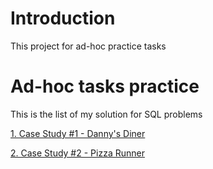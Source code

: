
# Introduction
This project for ad-hoc practice tasks
# Ad-hoc tasks practice
This is the list of my solution for SQL problems

[1. Case Study #1 - Danny's Diner](https://github.com/AnhDuyVu/Business-Case-Analysis/tree/main/SQL%20Project/Ad-hoc%20analysis%20practice/1.%20Case%20Study%20%231%20-%20Danny's%20Diner) 

[2. Case Study #2 - Pizza Runner](https://github.com/AnhDuyVu/Data-Analysis-Projects/blob/main/8-Week%20SQL%20Challenges/Case%20Study%20%232%20-%20Pizza%20Runner/Readme.md)
